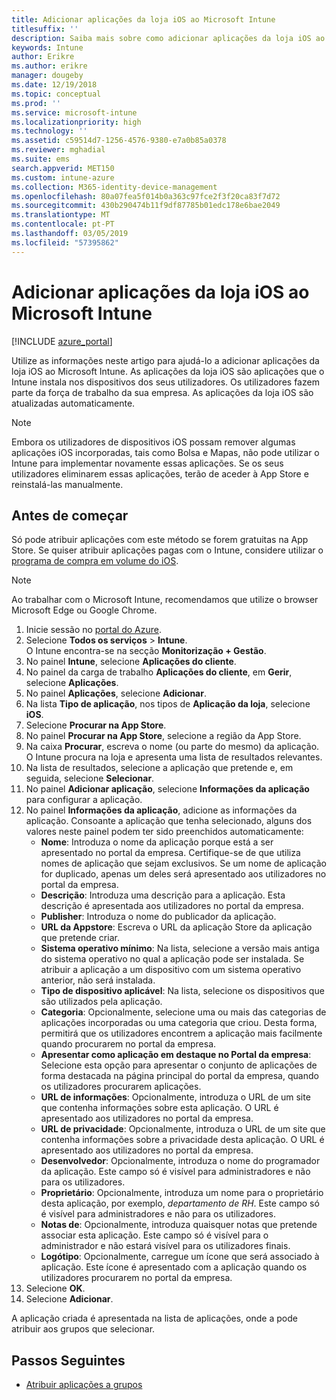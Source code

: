 ```yaml
---
title: Adicionar aplicações da loja iOS ao Microsoft Intune
titlesuffix: ''
description: Saiba mais sobre como adicionar aplicações da loja iOS ao Microsoft Intune. Pode atribuir aplicações ao utilizar este método se as aplicações são gratuitas na App Store.
keywords: Intune
author: Erikre
ms.author: erikre
manager: dougeby
ms.date: 12/19/2018
ms.topic: conceptual
ms.prod: ''
ms.service: microsoft-intune
ms.localizationpriority: high
ms.technology: ''
ms.assetid: c59514d7-1256-4576-9380-e7a0b85a0378
ms.reviewer: mghadial
ms.suite: ems
search.appverid: MET150
ms.custom: intune-azure
ms.collection: M365-identity-device-management
ms.openlocfilehash: 80a07fea5f014b0a363c97fce2f3f20ca83f7d72
ms.sourcegitcommit: 430b290474b11f9df87785b01edc178e6bae2049
ms.translationtype: MT
ms.contentlocale: pt-PT
ms.lasthandoff: 03/05/2019
ms.locfileid: "57395862"
---
```

# <a name="add-ios-store-apps-to-microsoft-intune"></a>Adicionar aplicações da loja iOS ao Microsoft Intune

[!INCLUDE [azure_portal](./includes/azure_portal.md)]

Utilize as informações neste artigo para ajudá-lo a adicionar aplicações da loja iOS ao Microsoft Intune. As aplicações da loja iOS são aplicações que o Intune instala nos dispositivos dos seus utilizadores. Os utilizadores fazem parte da força de trabalho da sua empresa. As aplicações da loja iOS são atualizadas automaticamente.

>[!NOTE]
>Embora os utilizadores de dispositivos iOS possam remover algumas aplicações iOS incorporadas, tais como Bolsa e Mapas, não pode utilizar o Intune para implementar novamente essas aplicações. Se os seus utilizadores eliminarem essas aplicações, terão de aceder à App Store e reinstalá-las manualmente.

## <a name="before-you-start"></a>Antes de começar

Só pode atribuir aplicações com este método se forem gratuitas na App Store. Se quiser atribuir aplicações pagas com o Intune, considere utilizar o [programa de compra em volume do iOS](vpp-apps-ios.md).

>[!NOTE]
>Ao trabalhar com o Microsoft Intune, recomendamos que utilize o browser Microsoft Edge ou Google Chrome.

1. Inicie sessão no [portal do Azure](https://portal.azure.com).
2. Selecione **Todos os serviços** > **Intune**.  
    O Intune encontra-se na secção **Monitorização + Gestão**.
3. No painel **Intune**, selecione **Aplicações do cliente**.
4. No painel da carga de trabalho **Aplicações do cliente**, em **Gerir**, selecione **Aplicações**.
5. No painel **Aplicações**, selecione **Adicionar**.
6. Na lista **Tipo de aplicação**, nos tipos de **Aplicação da loja**, selecione **iOS**.
7. Selecione **Procurar na App Store**.
8. No painel **Procurar na App Store**, selecione a região da App Store.
9. Na caixa **Procurar**, escreva o nome (ou parte do mesmo) da aplicação.  
    O Intune procura na loja e apresenta uma lista de resultados relevantes.
10. Na lista de resultados, selecione a aplicação que pretende e, em seguida, selecione **Selecionar**.
11. No painel **Adicionar aplicação**, selecione **Informações da aplicação** para configurar a aplicação.
12. No painel **Informações da aplicação**, adicione as informações da aplicação. Consoante a aplicação que tenha selecionado, alguns dos valores neste painel podem ter sido preenchidos automaticamente:
    - **Nome**: Introduza o nome da aplicação porque está a ser apresentado no portal da empresa. Certifique-se de que utiliza nomes de aplicação que sejam exclusivos. Se um nome de aplicação for duplicado, apenas um deles será apresentado aos utilizadores no portal da empresa.
    - **Descrição**: Introduza uma descrição para a aplicação. Esta descrição é apresentada aos utilizadores no portal da empresa.
    - **Publisher**: Introduza o nome do publicador da aplicação.
    - **URL da Appstore**: Escreva o URL da aplicação Store da aplicação que pretende criar.
    - **Sistema operativo mínimo**: Na lista, selecione a versão mais antiga do sistema operativo no qual a aplicação pode ser instalada. Se atribuir a aplicação a um dispositivo com um sistema operativo anterior, não será instalada.
    - **Tipo de dispositivo aplicável**: Na lista, selecione os dispositivos que são utilizados pela aplicação.
    - **Categoria**: Opcionalmente, selecione uma ou mais das categorias de aplicações incorporadas ou uma categoria que criou. Desta forma, permitirá que os utilizadores encontrem a aplicação mais facilmente quando procurarem no portal da empresa.
    - **Apresentar como aplicação em destaque no Portal da empresa**: Selecione esta opção para apresentar o conjunto de aplicações de forma destacada na página principal do portal da empresa, quando os utilizadores procurarem aplicações.
    - **URL de informações**: Opcionalmente, introduza o URL de um site que contenha informações sobre esta aplicação. O URL é apresentado aos utilizadores no portal da empresa.
    - **URL de privacidade**: Opcionalmente, introduza o URL de um site que contenha informações sobre a privacidade desta aplicação. O URL é apresentado aos utilizadores no portal da empresa.
    - **Desenvolvedor**: Opcionalmente, introduza o nome do programador da aplicação. Este campo só é visível para administradores e não para os utilizadores.
    - **Proprietário**: Opcionalmente, introduza um nome para o proprietário desta aplicação, por exemplo, *departamento de RH*. Este campo só é visível para administradores e não para os utilizadores.
    - **Notas de**: Opcionalmente, introduza quaisquer notas que pretende associar esta aplicação. Este campo só é visível para o administrador e não estará visível para os utilizadores finais.
    - **Logótipo**: Opcionalmente, carregue um ícone que será associado à aplicação. Este ícone é apresentado com a aplicação quando os utilizadores procurarem no portal da empresa.
13. Selecione **OK**.
14. Selecione **Adicionar**.

A aplicação criada é apresentada na lista de aplicações, onde a pode atribuir aos grupos que selecionar.

## <a name="next-steps"></a>Passos Seguintes

- [Atribuir aplicações a grupos](apps-deploy.md)
